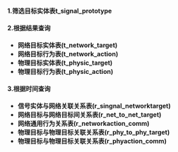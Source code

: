 #### 1.筛选目标实体表t_signal_prototype 

#### 2.根据结果查询

+ **网络目标实体表(t_network_target)**
+ **网络目标行为表(t_network_action)**
+ **物理目标实体表(t_physic_target)**
+ **物理目标行为表(t_physic_action)**

#### 3.根据时间查询

+ **信号实体与网络关联关系表(r_singnal_networktarget)**
+ **网络目标与网络目标间关系表(r_net_to_net_target)**
+ **网络通用行为关系表(r_networkaction_comm)**
+ **物理目标与物理目标关联关系表(r_phy_to_phy_target)**
+ **物理目标与物理目标关联关系表(r_phyaction_comm)**

